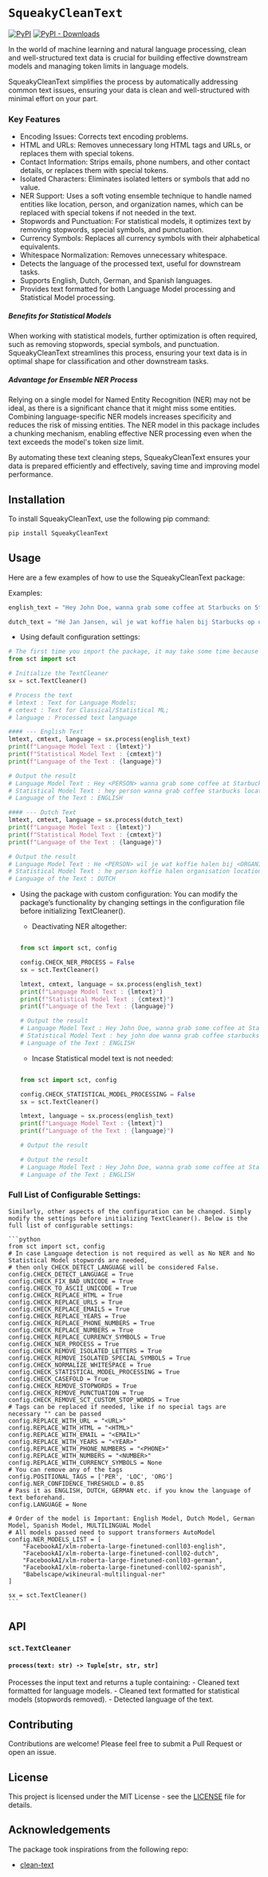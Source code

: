 # `SqueakyCleanText` 

[![PyPI](https://img.shields.io/pypi/v/squeakycleantext.svg)](https://pypi.org/project/squeakycleantext/) [![PyPI - Downloads](https://img.shields.io/pypi/dm/squeakycleantext)](https://pypistats.org/packages/squeakycleantext)

In the world of machine learning and natural language processing, clean and well-structured text data is crucial for building effective downstream models and managing token limits in language models. 

SqueakyCleanText simplifies the process by automatically addressing common text issues, ensuring your data is clean and well-structured with minimal effort on your part.

### Key Features
- Encoding Issues: Corrects text encoding problems.
- HTML and URLs: Removes unnecessary long HTML tags and URLs, or replaces them with special tokens.
- Contact Information: Strips emails, phone numbers, and other contact details, or replaces them with special tokens.
- Isolated Characters: Eliminates isolated letters or symbols that add no value.
- NER Support: Uses a soft voting ensemble technique to handle named entities like location, person, and organization names, which can be replaced with special tokens if not needed in the text.
- Stopwords and Punctuation: For statistical models, it optimizes text by removing stopwords, special symbols, and punctuation.
- Currency Symbols: Replaces all currency symbols with their alphabetical equivalents.
- Whitespace Normalization: Removes unnecessary whitespace.
- Detects the language of the processed text, useful for downstream tasks.
- Supports English, Dutch, German, and Spanish languages.
- Provides text formatted for both Language Model processing and Statistical Model processing.

##### Benefits for Statistical Models
When working with statistical models, further optimization is often required, such as removing stopwords, special symbols, and punctuation. 
SqueakyCleanText streamlines this process, ensuring your text data is in optimal shape for classification and other downstream tasks.

##### Advantage for Ensemble NER Process
Relying on a single model for Named Entity Recognition (NER) may not be ideal, as there is a significant chance that it might miss some entities. Combining language-specific NER models increases specificity and reduces the risk of missing entities. 
The NER model in this package includes a chunking mechanism, enabling effective NER processing even when the text exceeds the model's token size limit.

By automating these text cleaning steps, SqueakyCleanText ensures your data is prepared efficiently and effectively, saving time and improving model performance.

## Installation

To install SqueakyCleanText, use the following pip command:

```sh
pip install SqueakyCleanText
```

## Usage

Here are a few examples of how to use the SqueakyCleanText package:

Examples:
```python
english_text = "Hey John Doe, wanna grab some coffee at Starbucks on 5th Avenue? I'm feeling a bit tired after last night's party at Jane's place. BTW, I can't make it to the meeting at 10:00 AM. LOL! Call me at +1-555-123-4567 or email me at john.doe@example.com. Check out this cool website: https://www.example.com."

dutch_text = "Hé Jan Jansen, wil je wat koffie halen bij Starbucks op de 5e Avenue? Ik voel me een beetje moe na het feest van gisteravond bij Annes huis. Btw, ik kan niet naar de vergadering om 10:00 uur. LOL! Bel me op +31-6-1234-5678 of mail me op jan.jansen@voorbeeld.com. Kijk eens naar deze coole website: https://www.voorbeeld.com."
```

- Using default configuration settings:

```python
# The first time you import the package, it may take some time because it will downloading the NER models. Please be patient.
from sct import sct

# Initialize the TextCleaner
sx = sct.TextCleaner()

# Process the text
# lmtext : Text for Language Models;
# cmtext : Text for Classical/Statistical ML;
# language : Processed text language

#### --- English Text
lmtext, cmtext, language = sx.process(english_text)
print(f"Language Model Text : {lmtext}")
print(f"Statistical Model Text : {cmtext}")
print(f"Language of the Text : {language}")

# Output the result
# Language Model Text : Hey <PERSON> wanna grab some coffee at Starbucks on <LOCATION> I'm feeling a bit tired after last night's party at <PERSON>'s place. BTW, can't make it to the meeting at <NUMBER><NUMBER> AM. LOL! Call me at <PHONE> or email me at <EMAIL> Check out this cool website: <URL>
# Statistical Model Text : hey person wanna grab coffee starbucks location im feeling bit tired last nights party persons place btw cant make meeting numbernumber am lol call phone email email check cool website url
# Language of the Text : ENGLISH

#### --- Dutch Text
lmtext, cmtext, language = sx.process(dutch_text)
print(f"Language Model Text : {lmtext}")
print(f"Statistical Model Text : {cmtext}")
print(f"Language of the Text : {language}")

# Output the result
# Language Model Text : He <PERSON> wil je wat koffie halen bij <ORGANISATION> op de <LOCATION> Ik voel me een beetje moe na het feest van gisteravond bij Annes huis. Btw, ik kan niet naar de vergadering om <NUMBER><NUMBER> uur. LOL! Bel me op <NUMBER><NUMBER><PHONE> of mail me op <EMAIL> Kijk eens naar deze coole website: <URL>
# Statistical Model Text : he person koffie halen organisation location voel beetje moe feest gisteravond annes huis btw vergadering numbernumber uur lol bel numbernumberphone mail email kijk coole website url
# Language of the Text : DUTCH
```

- Using the package with custom configuration:
You can modify the package’s functionality by changing settings in the configuration file before initializing TextCleaner().

    - Deactivating NER altogether:

    ```python

    from sct import sct, config

    config.CHECK_NER_PROCESS = False
    sx = sct.TextCleaner()

    lmtext, cmtext, language = sx.process(english_text)
    print(f"Language Model Text : {lmtext}")
    print(f"Statistical Model Text : {cmtext}")
    print(f"Language of the Text : {language}")

    # Output the result
    # Language Model Text : Hey John Doe, wanna grab some coffee at Starbucks on 5th Avenue? I'm feeling a bit tired after last night's party at Jane's place. BTW, can't make it to the meeting at <NUMBER><NUMBER> AM. LOL! Call me at <PHONE> or email me at <EMAIL> Check out this cool website: <URL>
    # Statistical Model Text : hey john doe wanna grab coffee starbucks 5th avenue im feeling bit tired last nights party janes place btw cant make meeting numbernumber am lol call phone email email check cool website url
    # Language of the Text : ENGLISH
    ```

    - Incase Statistical model text is not needed:

    ```python

    from sct import sct, config

    config.CHECK_STATISTICAL_MODEL_PROCESSING = False
    sx = sct.TextCleaner()

    lmtext, language = sx.process(english_text)
    print(f"Language Model Text : {lmtext}")
    print(f"Language of the Text : {language}")

    # Output the result

    # Output the result
    # Language Model Text : Hey John Doe, wanna grab some coffee at Starbucks on 5th Avenue? I'm feeling a bit tired after last night's party at Jane's place. BTW, can't make it to the meeting at <NUMBER><NUMBER> AM. LOL! Call me at <PHONE> or email me at <EMAIL> Check out this cool website: <URL>
    # Language of the Text : ENGLISH
    ```
### Full List of Configurable Settings:

    Similarly, other aspects of the configuration can be changed. Simply modify the settings before initializing TextCleaner(). Below is the full list of configurable settings:

    ```python
    from sct import sct, config
    # In case Language detection is not required as well as No NER and No Statistical Model stopwords are needed,
    # then only CHECK_DETECT_LANGUAGE will be considered False.
    config.CHECK_DETECT_LANGUAGE = True
    config.CHECK_FIX_BAD_UNICODE = True
    config.CHECK_TO_ASCII_UNICODE = True
    config.CHECK_REPLACE_HTML = True
    config.CHECK_REPLACE_URLS = True
    config.CHECK_REPLACE_EMAILS = True
    config.CHECK_REPLACE_YEARS = True
    config.CHECK_REPLACE_PHONE_NUMBERS = True
    config.CHECK_REPLACE_NUMBERS = True
    config.CHECK_REPLACE_CURRENCY_SYMBOLS = True
    config.CHECK_NER_PROCESS = True
    config.CHECK_REMOVE_ISOLATED_LETTERS = True
    config.CHECK_REMOVE_ISOLATED_SPECIAL_SYMBOLS = True
    config.CHECK_NORMALIZE_WHITESPACE = True
    config.CHECK_STATISTICAL_MODEL_PROCESSING = True
    config.CHECK_CASEFOLD = True
    config.CHECK_REMOVE_STOPWORDS = True
    config.CHECK_REMOVE_PUNCTUATION = True
    config.CHECK_REMOVE_SCT_CUSTOM_STOP_WORDS = True
    # Tags can be replaced if needed, like if no special tags are necessary "" can be passed
    config.REPLACE_WITH_URL = "<URL>"
    config.REPLACE_WITH_HTML = "<HTML>"
    config.REPLACE_WITH_EMAIL = "<EMAIL>"
    config.REPLACE_WITH_YEARS = "<YEAR>"
    config.REPLACE_WITH_PHONE_NUMBERS = "<PHONE>"
    config.REPLACE_WITH_NUMBERS = "<NUMBER>"
    config.REPLACE_WITH_CURRENCY_SYMBOLS = None
    # You can remove any of the tags
    config.POSITIONAL_TAGS = ['PER', 'LOC', 'ORG']
    config.NER_CONFIDENCE_THRESHOLD = 0.85
    # Pass it as ENGLISH, DUTCH, GERMAN etc. if you know the language of text beforehand.
    config.LANGUAGE = None

    # Order of the model is Important: English Model, Dutch Model, German Model, Spanish Model, MULTILINGUAL Model
    # All models passed need to support transformers AutoModel
    config.NER_MODELS_LIST = [
        "FacebookAI/xlm-roberta-large-finetuned-conll03-english",
        "FacebookAI/xlm-roberta-large-finetuned-conll02-dutch",
        "FacebookAI/xlm-roberta-large-finetuned-conll03-german",
        "FacebookAI/xlm-roberta-large-finetuned-conll02-spanish",
        "Babelscape/wikineural-multilingual-ner"
    ]
    
    sx = sct.TextCleaner()
    ```

## API

### `sct.TextCleaner`

#### `process(text: str) -> Tuple[str, str, str]`

Processes the input text and returns a tuple containing:
    - Cleaned text formatted for language models.
    - Cleaned text formatted for statistical models (stopwords removed).
    - Detected language of the text.

## Contributing

Contributions are welcome! Please feel free to submit a Pull Request or open an issue.

## License

This project is licensed under the MIT License - see the [LICENSE](LICENSE) file for details.

## Acknowledgements

The package took inspirations from the following repo:

- [clean-text](https://github.com/jfilter/clean-text)
